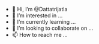 - 👋 Hi, I’m @Dattatrijatla
- 👀 I’m interested in ...
- 🌱 I’m currently learning ...
- 💞️ I’m looking to collaborate on ...
- 📫 How to reach me ...

<!---
Dattatrijatla/Dattatrijatla is a ✨ special ✨ repository because its `README.md` (this file) appears on your GitHub profile.
You can click the Preview link to take a look at your changes.
--->
